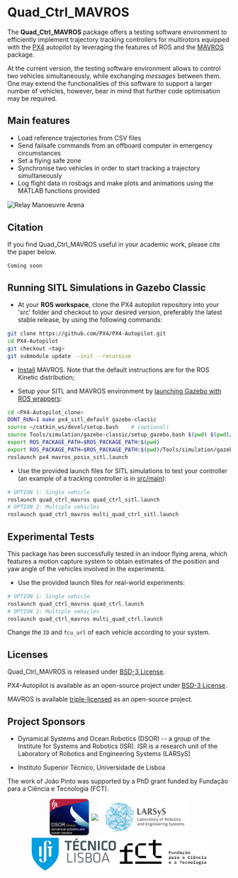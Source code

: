 # Quad_Ctrl_MAVROS

The **Quad_Ctrl_MAVROS** package offers a testing software environment to efficiently implement trajectory tracking 
controllers for multirotors equipped with the [PX4](https://px4.io/) autopilot by leveraging the 
features of ROS and the [MAVROS](http://wiki.ros.org/mavros) package.

At the current version, the testing software environment allows to control two vehicles simultaneously,
while exchanging _messages_ between them. One may extend the functionalities of this software to
support a larger number of vehicles, however, bear in mind that further code optimisation may be required.

## Main features

* Load reference trajectories from CSV files
* Send failsafe commands from an offboard computer in emergency circumstances
* Set a flying safe zone
* Synchronise two vehicles in order to start tracking a trajectory simultaneously
* Log flight data in rosbags and make plots and animations using the MATLAB functions provided


<img src="media/relay.gif" alt="Relay Manoeuvre Arena" height="300" align="center"/>

## Citation

If you find Quad_Ctrl_MAVROS useful in your academic work, please cite the paper below.
```
Coming soon
```

## Running SITL Simulations in Gazebo Classic

* At your **ROS workspace**, clone the PX4 autopilot repository into your 'src' folder
and checkout to your desired version, preferably the latest stable release, by using the following commands:
```bash
git clone https://github.com/PX4/PX4-Autopilot.git
cd PX4-Autopilot
git checkout <tag>
git submodule update --init --recursive
```

* [Install](https://github.com/mavlink/mavros/blob/master/mavros/README.md#installation) MAVROS. Note that the default instructions are for the ROS Kinetic distribution; 

* Setup your SITL and MAVROS environment by [launching Gazebo with ROS wrappers](https://docs.px4.io/main/en/simulation/ros_interface.html#launching-gazebo-classic-with-ros-wrappers):
```bash
cd <PX4-Autopilot_clone>
DONT_RUN=1 make px4_sitl_default gazebo-classic
source ~/catkin_ws/devel/setup.bash    # (optional)
source Tools/simulation/gazebo-classic/setup_gazebo.bash $(pwd) $(pwd)/build/px4_sitl_default
export ROS_PACKAGE_PATH=$ROS_PACKAGE_PATH:$(pwd)
export ROS_PACKAGE_PATH=$ROS_PACKAGE_PATH:$(pwd)/Tools/simulation/gazebo-classic/sitl_gazebo-classic
roslaunch px4 mavros_posix_sitl.launch
```

* Use the provided launch files for SITL simulations to test your controller (an example of a tracking controller is in [src/main](src/main.cpp)):
```bash
# OPTION 1: Single vehicle
roslaunch quad_ctrl_mavros quad_ctrl_sitl.launch
# OPTION 2: Multiple vehicles
roslaunch quad_ctrl_mavros multi_quad_ctrl_sitl.launch
```

## Experimental Tests

This package has been successfully tested in an indoor flying arena, which features a motion capture system to obtain estimates of the position and yaw angle of the vehicles involved in the experiments.

* Use the provided launch files for real-world experiments:
```bash
# OPTION 1: Single vehicle
roslaunch quad_ctrl_mavros quad_ctrl.launch
# OPTION 2: Multiple vehicles
roslaunch quad_ctrl_mavros multi_quad_ctrl.launch
```

Change the `ID` and `fcu_url` of each vehicle according to your system.

## Licenses

Quad_Ctrl_MAVROS is released under [BSD-3 License](LICENSE).

PX4-Autopilot is available as an open-source project under [BSD-3 License](https://github.com/PX4/PX4-Autopilot).

MAVROS is available [triple-licensed](https://github.com/mavlink/mavros) as an open-source project. 

## Project Sponsors

- Dynamical Systems and Ocean Robotics (DSOR) -- a group of the Institute for Systems and Robotics (ISR). ISR is a research unit of the Laboratory of Robotics and Engineering Systems (LARSyS)

- Instituto Superior Técnico, Universidade de Lisboa

The work of João Pinto was supported by a PhD grant funded by Fundação para a Ciência e Tecnologia (FCT).

<p float="left" align="center">
  <img src="media/logos/dsor_logo.png" width="90" align="center"/>
  <img src="media/logos/isr_logo.png" width="200" align="center"/> 
  <img src="media/logos/larsys_logo.png" width="200" align="center"/> 
  <img src="media/logos/ist_logo.png" width="200" align="center"/> 
  <img src="media/logos/fct_logo.png" width="200" align="center"/> 
</p>


